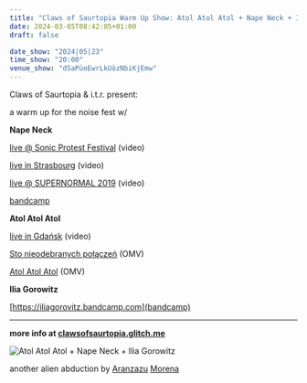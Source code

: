 ```yaml
---
title: "Claws of Saurtopia Warm Up Show: Atol Atol Atol + Nape Neck + Ilia Gorowitz"
date: 2024-03-05T08:42:05+01:00
draft: false

date_show: "2024|05|23"
time_show: "20:00"
venue_show: "dSaPüoEwrLkUözNbiKjEmw"
---
```


Claws of Saurtopia & i.t.r. present:

a warm up for the noise fest w/

**Nape Neck**

[live @ Sonic Protest Festival](https://www.youtube.com/watch?v=ZTy6yM5OfOA) (video)

[live in Strasbourg](https://www.youtube.com/watch?v=9fa-v9UYp8A) (video)

[live @ SUPERNORMAL 2019](https://www.youtube.com/watch?v=Lg-1G2NBLh4) (video)

[bandcamp](https://napeneck.bandcamp.com/album/look-alive-ep)

**Atol Atol Atol**

[live in Gdańsk](https://www.youtube.com/watch?v=2PxWMSHJIbo) (video)

[Sto nieodebranych połączeń](https://www.youtube.com/watch?v=oSvNKEL9xxs) (OMV)

[Atol Atol Atol](https://www.youtube.com/watch?v=AiaErLUqKFs) (OMV)

**Ilia Gorowitz**

[https://iliagorovitz.bandcamp.com](bandcamp)

---

**more info at [clawsofsaurtopia.glitch.me](https://clawsofsaurtopia.glitch.me/warmup)**

![Atol Atol Atol + Nape Neck + Ilia Gorowitz](../../posters/2024-05-23.jpg)

another alien abduction by [Aranzazu](https://aranzazumoena.com/) [Morena](https://www.instagram.com/aranzazumoena)
